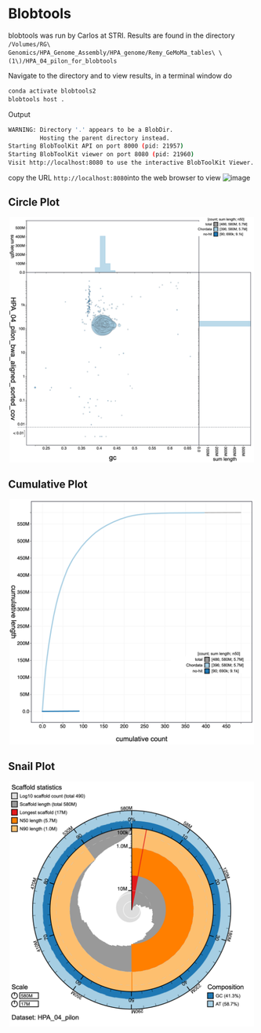 # Blobtools

blobtools was run by Carlos at STRI. Results are found in the directory `/Volumes/RG\ Genomics/HPA_Genome_Assembly/HPA_genome/Remy_GeMoMa_tables\ \(1\)/HPA_04_pilon_for_blobtools`

Navigate to the directory and to view results, in a terminal window do 

```bash
conda activate blobtools2
blobtools host .
```

Output
```bash
WARNING: Directory '.' appears to be a BlobDir.
         Hosting the parent directory instead.
Starting BlobToolKit API on port 8000 (pid: 21957)
Starting BlobToolKit viewer on port 8080 (pid: 21960)
Visit http://localhost:8080 to use the interactive BlobToolKit Viewer.
```

copy the URL `http://localhost:8080`into the web browser to view 
<img width="1488" alt="image" src="https://github.com/remygatins/Holacanthus_passer-ONT-Illumina-Genome-Assembly/assets/26288352/46ad4b38-61b4-4ccc-a6e3-bd77a543c652">


## Circle Plot
<p align="center">
<img src="images/HPA_04_pilon_for_blobtools.blob.circle_large.png" width="500"/>
</p>

## Cumulative Plot
<p align="center">
<img src="images/HPA_04_pilon_for_blobtools.cumulative_large.png" width="500"/>
</p>

## Snail Plot
<p align="center">
<img src="images/HPA_04_pilon_for_blobtools.snail_large.png" width="500"/>
</p>


